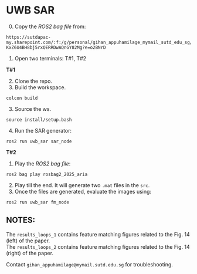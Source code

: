 # UWB SAR   

0. Copy the _ROS2 bag file_ from:
```
https://sutdapac-my.sharepoint.com/:f:/g/personal/gihan_appuhamilage_mymail_sutd_edu_sg/EkzMG0b83f1Ni5dh-KxZ6U4BH8bj5rxQERRDwAQnGY82Mg?e=o2BNrD
```
1. Open two terminals: T#1, T#2  
  
**T#1**  
  
2. Clone the repo.  
3. Build the workspace.  
```
colcon build
```
3. Source the ws.
```
source install/setup.bash
```
4. Run the SAR generator:
```
ros2 run uwb_sar sar_node
```

**T#2**  
  
1. Play the _ROS2 bag file_:
```
ros2 bag play rosbag2_2025_aria
```
2. Play till the end. It will generate two `.mat` files in the `src`.  
3. Once the files are generated, evaluate the images using:
```
ros2 run uwb_sar fm_node
```


## NOTES:  

The `results_loops_1` contains feature matching figures related to the Fig. 14 (left) of the paper.  
The `results_loops_2` contains feature matching figures related to the Fig. 14 (right) of the paper.  

Contact `gihan_appuhamilage@mymail.sutd.edu.sg` for troubleshooting.
